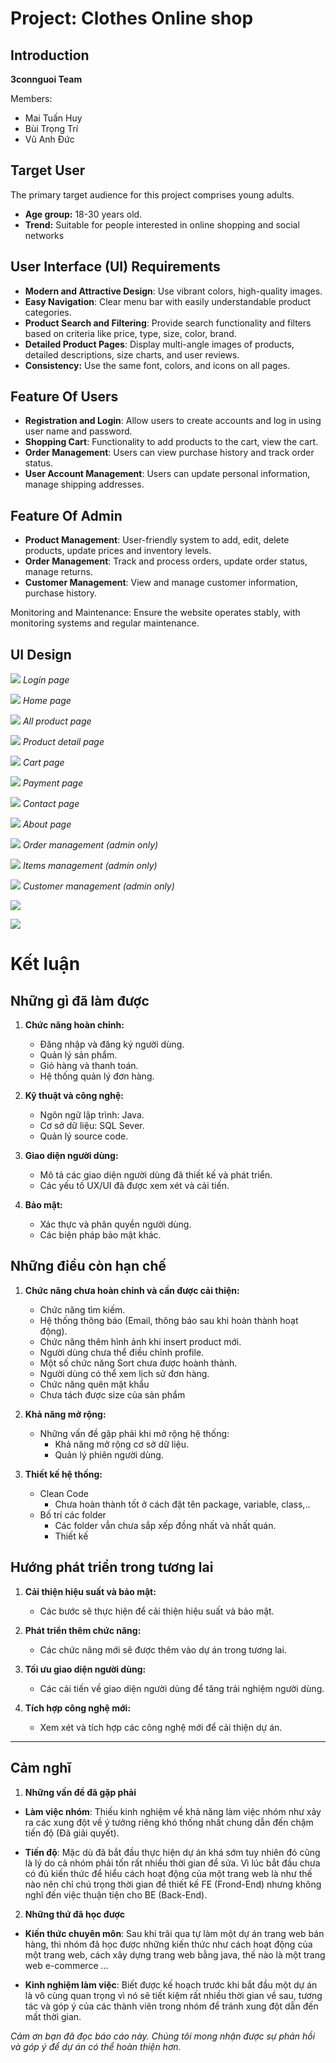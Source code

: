 # Project: Clothes Online shop

## Introduction

**3connguoi Team**

Members:   
- Mai Tuấn Huy
- Bùi Trọng Trí
- Vũ Anh Đức
## Target User

The primary target audience for this project comprises young adults.
- **Age group:** 18-30 years old.
- **Trend:** Suitable for people interested in online shopping and social networks


## User Interface (UI) Requirements
- **Modern and Attractive Design**: Use vibrant colors, high-quality images.
- **Easy Navigation**: Clear menu bar with easily understandable product categories.
- **Product Search and Filtering**: Provide search functionality and filters based on criteria like price, type, size, color, brand.
- **Detailed Product Pages**: Display multi-angle images of products, detailed descriptions, size charts, and user reviews.
- **Consistency:** Use the same font, colors, and icons on all pages.

## Feature Of Users

- **Registration and Login**: Allow users to create accounts and log in using user name and password.
- **Shopping Cart**: Functionality to add products to the cart, view the cart.
- **Order Management**: Users can view purchase history and track order status.
- **User Account Management**: Users can update personal information, manage shipping addresses.

## Feature Of Admin

- **Product Management**: User-friendly system to add, edit, delete products, update prices and inventory levels.
- **Order Management**: Track and process orders, update order status, manage returns.
- **Customer Management**: View and manage customer information, purchase history.

Monitoring and Maintenance: Ensure the website operates stably, with monitoring systems and regular maintenance.

## UI Design

![](Img/Login.png)
*Login page*

![](Img/HomePage.png)
*Home page*

![](Img/All-ProductPage.jpg)
*All product page*

![](Img/Product-DetailPage.jpg)
*Product detail page*

![](Img/CartPage.png)
*Cart page*

![](Img/PaymentPage.png)
*Payment page*

![](Img/Contact.png)
*Contact page*

![](Img/AboutPage.png)
*About page*

![](Img/Ordermanagement.png)
*Order management (admin only)*

![](Img/Iteammanagement.png)
*Items management (admin only)*

![](Img/Customermanagement.png)
*Customer management (admin only)*

![](Img/Database.jpg) 

![](Img/1.png) 

# Kết luận

## Những gì đã làm được

1. **Chức năng hoàn chỉnh:**
     - Đăng nhập và đăng ký người dùng.
     - Quản lý sản phẩm.
     - Giỏ hàng và thanh toán.
     - Hệ thống quản lý đơn hàng.

2. **Kỹ thuật và công nghệ:**
     - Ngôn ngữ lập trình: Java.
     - Cơ sở dữ liệu: SQL Sever.
     - Quản lý source code.

3. **Giao diện người dùng:**
   - Mô tả các giao diện người dùng đã thiết kế và phát triển.
   - Các yếu tố UX/UI đã được xem xét và cải tiến.

4. **Bảo mật:**
     - Xác thực và phân quyền người dùng.
     - Các biện pháp bảo mật khác.

## Những điều còn hạn chế

1. **Chức năng chưa hoàn chỉnh và cần được cải thiện:**
     - Chức năng tìm kiếm.
     - Hệ thống thông báo (Email, thông báo sau khi hoàn thành hoạt động).
     - Chức năng thêm hình ảnh khi insert product mới.
     - Người dùng chưa thể điều chỉnh profile.
     - Một số chức năng Sort chưa được hoành thành.
     - Người dùng có thể xem lịch sử đơn hàng.
     - Chức năng quên mật khẩu
     - Chưa tách được size của sản phẩm 

2. **Khả năng mở rộng:**
   - Những vấn đề gặp phải khi mở rộng hệ thống:
     - Khả năng mở rộng cơ sở dữ liệu.
     - Quản lý phiên người dùng.

3. **Thiết kế hệ thống:**
   - Clean Code
     - Chưa hoàn thành tốt ở cách đặt tên package, variable, class,..
   - Bố trí các folder
     - Các folder vẫn chưa sắp xếp đồng nhất và nhất quán.
     - Thiết kế 

## Hướng phát triển trong tương lai

1. **Cải thiện hiệu suất và bảo mật:**
   - Các bước sẽ thực hiện để cải thiện hiệu suất và bảo mật.

2. **Phát triển thêm chức năng:**
   - Các chức năng mới sẽ được thêm vào dự án trong tương lai.

3. **Tối ưu giao diện người dùng:**
   - Các cải tiến về giao diện người dùng để tăng trải nghiệm người dùng.

4. **Tích hợp công nghệ mới:**
   - Xem xét và tích hợp các công nghệ mới để cải thiện dự án.

---
## Cảm nghĩ

1. **Những vấn đề đã gặp phải**

 - **Làm việc nhóm**: Thiếu kinh nghiệm về khả năng làm việc nhóm như xảy ra các xung đột về ý tưởng riêng khó thống nhất chung dẫn đến chậm tiến độ (Đã giải quyết).

 - **Tiến độ**: Mặc dù đã bắt đầu thực hiện dự án khá sớm tuy nhiên đó cũng là lý do cả nhóm phải tốn rất nhiều thời gian để sửa. Vì lúc bắt đầu chưa có đủ kiến thức để hiểu cách hoạt động của một trang web là như thế nào nên chỉ chú trọng thời gian để thiết kế FE (Frond-End) nhưng không nghĩ đến việc thuận tiện cho BE (Back-End).

 2. **Những thứ đã học được**

 - **Kiến thức chuyên môn**: Sau khi trãi qua tự làm một dự án trang web bán hàng, thì nhóm đã học được những kiến thức như cách hoạt động của một trang web, cách xây dựng trang web bằng java, thế nào là một trang web e-commerce ...
 
 - **Kinh nghiệm làm việc**: Biết được kế hoạch trước khi bắt đầu một dự án là vô cùng quan trọng vì nó sẽ tiết kiệm rất nhiều thời gian về sau, tương tác và góp ý của các thành viên trong nhóm để tránh xung đột dẫn đến mất thời gian.




*Cảm ơn bạn đã đọc báo cáo này. Chúng tôi mong nhận được sự phản hồi và góp ý để dự án có thể hoàn thiện hơn.*



